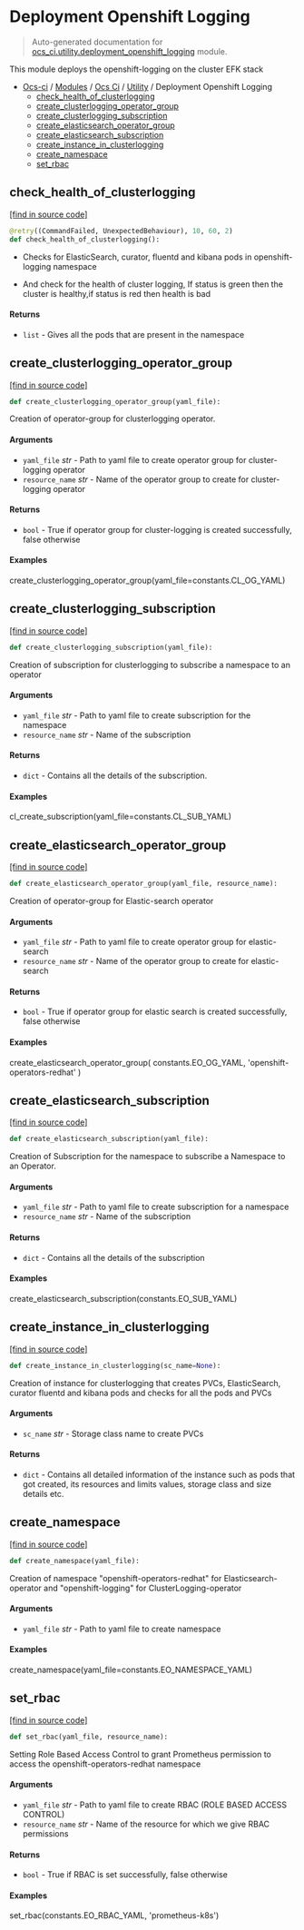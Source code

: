 # Deployment Openshift Logging

> Auto-generated documentation for [ocs_ci.utility.deployment_openshift_logging](https://github.com/gklein/ocs-ci/blob/master/ocs_ci/utility/deployment_openshift_logging.py) module.

This module deploys the openshift-logging on the cluster
EFK stack

- [Ocs-ci](../../README.md#ocs-ci) / [Modules](../../MODULES.md#ocs-ci-modules) / [Ocs Ci](../index.md#ocs-ci) / [Utility](index.md#utility) / Deployment Openshift Logging
    - [check_health_of_clusterlogging](#check_health_of_clusterlogging)
    - [create_clusterlogging_operator_group](#create_clusterlogging_operator_group)
    - [create_clusterlogging_subscription](#create_clusterlogging_subscription)
    - [create_elasticsearch_operator_group](#create_elasticsearch_operator_group)
    - [create_elasticsearch_subscription](#create_elasticsearch_subscription)
    - [create_instance_in_clusterlogging](#create_instance_in_clusterlogging)
    - [create_namespace](#create_namespace)
    - [set_rbac](#set_rbac)

## check_health_of_clusterlogging

[[find in source code]](https://github.com/gklein/ocs-ci/blob/master/ocs_ci/utility/deployment_openshift_logging.py#L263)

```python
@retry((CommandFailed, UnexpectedBehaviour), 10, 60, 2)
def check_health_of_clusterlogging():
```

* Checks for ElasticSearch, curator, fluentd and kibana pods in
openshift-logging namespace

* And check for the health of cluster logging, If status is green then the
cluster is healthy,if status is red then health is bad

#### Returns

- `list` - Gives all the pods that are present in the namespace

## create_clusterlogging_operator_group

[[find in source code]](https://github.com/gklein/ocs-ci/blob/master/ocs_ci/utility/deployment_openshift_logging.py#L145)

```python
def create_clusterlogging_operator_group(yaml_file):
```

Creation of operator-group for clusterlogging
operator.

#### Arguments

- `yaml_file` *str* - Path to yaml file to create operator group for
    cluster-logging operator
- `resource_name` *str* - Name of the operator group to create for
    cluster-logging operator

#### Returns

- `bool` - True if operator group for cluster-logging is created
    successfully, false otherwise

#### Examples

create_clusterlogging_operator_group(yaml_file=constants.CL_OG_YAML)

## create_clusterlogging_subscription

[[find in source code]](https://github.com/gklein/ocs-ci/blob/master/ocs_ci/utility/deployment_openshift_logging.py#L179)

```python
def create_clusterlogging_subscription(yaml_file):
```

Creation of subscription for clusterlogging to subscribe
a namespace to an operator

#### Arguments

- `yaml_file` *str* - Path to yaml file to create subscription for
    the namespace
- `resource_name` *str* - Name of the subscription

#### Returns

- `dict` - Contains all the details of the subscription.

#### Examples

cl_create_subscription(yaml_file=constants.CL_SUB_YAML)

## create_elasticsearch_operator_group

[[find in source code]](https://github.com/gklein/ocs-ci/blob/master/ocs_ci/utility/deployment_openshift_logging.py#L40)

```python
def create_elasticsearch_operator_group(yaml_file, resource_name):
```

Creation of operator-group for Elastic-search operator

#### Arguments

- `yaml_file` *str* - Path to yaml file to create operator group for
    elastic-search
- `resource_name` *str* - Name of the operator group to create for
    elastic-search

#### Returns

- `bool` - True if operator group for elastic search is created
    successfully, false otherwise

#### Examples

create_elasticsearch_operator_group(
    constants.EO_OG_YAML, 'openshift-operators-redhat'
)

## create_elasticsearch_subscription

[[find in source code]](https://github.com/gklein/ocs-ci/blob/master/ocs_ci/utility/deployment_openshift_logging.py#L113)

```python
def create_elasticsearch_subscription(yaml_file):
```

Creation of Subscription for the namespace
to subscribe a Namespace to an Operator.

#### Arguments

- `yaml_file` *str* - Path to yaml file to create subscription for
    a namespace
- `resource_name` *str* - Name of the subscription

#### Returns

- `dict` - Contains all the details of the subscription

#### Examples

create_elasticsearch_subscription(constants.EO_SUB_YAML)

## create_instance_in_clusterlogging

[[find in source code]](https://github.com/gklein/ocs-ci/blob/master/ocs_ci/utility/deployment_openshift_logging.py#L214)

```python
def create_instance_in_clusterlogging(sc_name=None):
```

Creation of instance for clusterlogging that creates PVCs,
ElasticSearch, curator fluentd and kibana pods and checks for all
the pods and PVCs

#### Arguments

- `sc_name` *str* - Storage class name to create PVCs

#### Returns

- `dict` - Contains all detailed information of the
    instance such as pods that got created, its resources and limits
    values, storage class and size details etc.

## create_namespace

[[find in source code]](https://github.com/gklein/ocs-ci/blob/master/ocs_ci/utility/deployment_openshift_logging.py#L19)

```python
def create_namespace(yaml_file):
```

Creation of namespace "openshift-operators-redhat"
for Elasticsearch-operator and "openshift-logging"
for ClusterLogging-operator

#### Arguments

- `yaml_file` *str* - Path to yaml file to create namespace

#### Examples

create_namespace(yaml_file=constants.EO_NAMESPACE_YAML)

## set_rbac

[[find in source code]](https://github.com/gklein/ocs-ci/blob/master/ocs_ci/utility/deployment_openshift_logging.py#L75)

```python
def set_rbac(yaml_file, resource_name):
```

Setting Role Based Access Control to grant Prometheus
permission to access the openshift-operators-redhat namespace

#### Arguments

- `yaml_file` *str* - Path to yaml file to create RBAC
    (ROLE BASED ACCESS CONTROL)
- `resource_name` *str* - Name of the resource for which we give RBAC
    permissions

#### Returns

- `bool` - True if RBAC is set successfully,
    false otherwise

#### Examples

set_rbac(constants.EO_RBAC_YAML, 'prometheus-k8s')
